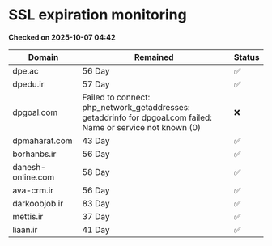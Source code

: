 # SSL expiration monitoring

**Checked on 2025-10-07 04:42**

| Domain | Remained | Status       |
|--------|----------|--------------|
| dpe.ac     | 56 Day   | ✅ |
| dpedu.ir     | 57 Day   | ✅ |
| dpgoal.com     | Failed to connect: php_network_getaddresses: getaddrinfo for dpgoal.com failed: Name or service not known (0)       | ❌ |
| dpmaharat.com     | 43 Day   | ✅ |
| borhanbs.ir     | 56 Day   | ✅ |
| danesh-online.com     | 58 Day   | ✅ |
| ava-crm.ir     | 56 Day   | ✅ |
| darkoobjob.ir     | 83 Day   | ✅ |
| mettis.ir     | 37 Day   | ✅ |
| liaan.ir     | 41 Day   | ✅ |
